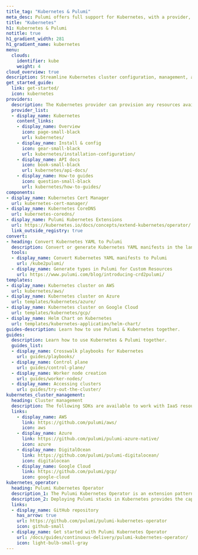 ```yaml
---
title_tag: "Kubernetes & Pulumi"
meta_desc: Pulumi offers full support for Kubernetes, with a provider, an operator, 3+ components, multiple templates, and several guides.
title: "Kubernetes"
h1: Kubernetes & Pulumi
notitle: true
h1_gradient_width: 281
h1_gradient_name: kubernetes
menu:
  clouds:
    identifier: kube
    weight: 4
cloud_overview: true
description: Streamline Kubernetes cluster configuration, management, and application workload deployments using TypeScript, Python, Go, C#, Java or YAML. Use the Pulumi Kubernetes Operator to manage both Kubernetes and cloud resources.
get_started_guide:
  link: get-started/
  icon: kubernetes
providers:
  description: The Kubernetes provider can provision any resources available in the Kubernetes API. 
  provider_list:
  - display_name: Kubernetes
    content_links:
    - display_name: Overview
      icon: page-small-black
      url: kubernetes/
    - display_name: Install & config
      icon: gear-small-black
      url: kubernetes/installation-configuration/
    - display_name: API docs
      icon: book-small-black
      url: kubernetes/api-docs/
    - display_name: How-to guides
      icon: question-small-black
      url: kubernetes/how-to-guides/
components:
- display_name: Kubernetes Cert Manager
  url: kubernetes-cert-manager/
- display_name: Kubernetes CoreDNS
  url: kubernetes-coredns/
- display_name: Pulumi Kubernetes Extensions
  url: https://kubernetes.io/docs/concepts/extend-kubernetes/operator/
  link_outside_registry: true
convert:
- heading: Convert Kubernetes YAML to Pulumi
  description: Convert or generate Kubernetes YAML manifests in the language of your choice with Pulumi's tools.
  tools:
  - display_name: Convert Kubernetes YAML manifests to Pulumi
    url: /kube2pulumi/
  - display_name: Generate types in Pulumi for Custom Resources
    url: https://www.pulumi.com/blog/introducing-crd2pulumi/
templates:
- display_name: Kubernetes cluster on AWS
  url: kubernetes/aws/
- display_name: Kubernetes cluster on Azure
  url: templates/kubernetes/azure/
- display_name: Kubernetes cluster on Google Cloud
  url: templates/kubernetes/gcp/
- display_name: Helm Chart on Kubernetes
  url: templates/kubernetes-application/helm-chart/
guides-description: Learn how to use Pulumi & Kubernetes together.
guides:
  description: Learn how to use Kubernetes & Pulumi together.
  guides_list:
  - display_name: Crosswalk playbooks for Kubernetes
    url: guides/playbooks/
  - display_name: Control plane
    url: guides/control-plane/
  - display_name: Worker node creation
    url: guides/worker-nodes/
  - display_name: Accessing clusters
    url: guides/try-out-the-cluster/
kubernetes_cluster_management:
  heading: Cluster management
  description: The following SDKs are available to work with IaaS resources, and managed or self-managed Kubernetes clusters. The packages are available in Node.js (Javascript and Typescript), Python, Go, .NET and Java.
  links:
    - display_name: AWS
      link: https://github.com/pulumi/aws/
      icon: aws
    - display_name: Azure
      link: https://github.com/pulumi/pulumi-azure-native/
      icon: azure
    - display_name: DigitalOcean
      link: https://github.com/pulumi/pulumi-digitalocean/
      icon: digitalocean
    - display_name: Google Cloud
      link: https://github.com/pulumi/gcp/
      icon: google-cloud
kubernetes_operator:
  heading: Pulumi Kubernetes Operator
  description_1: The Pulumi Kubernetes Operator is an extension pattern that enables Kubernetes users to create a Stack as a first-class API resource, and use the StackController to drive the updates of the Stack until success.
  description_2: Deploying Pulumi stacks in Kubernetes provides the capability to build out CI/CD and automation systems into your clusters, creating native support to manage your infrastructure alongside your Kubernetes workloads.
  links:
  - display_name: GitHub repository
    has_arrow: true
    url: https://github.com/pulumi/pulumi-kubernetes-operator
    icon: github-small
  - display_name: Get started with Pulumi Kubernetes Operator
    url: /docs/guides/continuous-delivery/pulumi-kubernetes-operator/
    icon: light-bulb-small-gray
---
```

